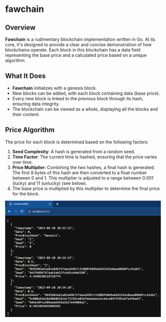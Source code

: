 # fawchain

## Overview

**Fawchain** is a rudimentary blockchain implementation written in Go. At its core, it's designed to provide a clear and concise demonstration of how blockchains operate. Each block in this blockchain has a data field representing the base price and a calculated price based on a unique algorithm.


## What It Does

- **Fawchain** initializes with a genesis block.
- New blocks can be added, with each block containing data (base price).
- Every new block is linked to the previous block through its hash, ensuring data integrity.
- The blockchain can be viewed as a whole, displaying all the blocks and their content.

## Price Algorithm

The price for each block is determined based on the following factors:

1. **Seed Complexity**: A hash is generated from a random seed.
2. **Time Factor**: The current time is hashed, ensuring that the price varies over time.
3. **Price Multiplier**: Combining the two hashes, a final hash is generated. The first 8 bytes of this hash are then converted to a float number between 0 and 1. This multiplier is adjusted to a range between 0.001 (lucky) and 11 (unlucky) (see below).
4. The base price is multiplied by this multiplier to determine the final price for the block.

![fawchain example](./img/blockchain.png)
